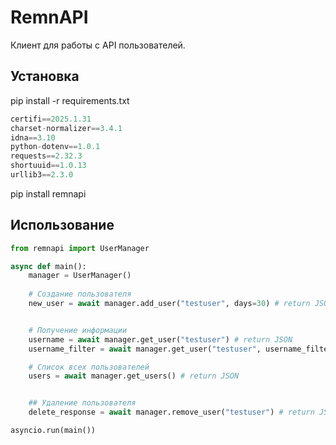 # RemnAPI

Клиент для работы с API пользователей.

## Установка
pip install -r requirements.txt

```python
certifi==2025.1.31
charset-normalizer==3.4.1
idna==3.10
python-dotenv==1.0.1
requests==2.32.3
shortuuid==1.0.13
urllib3==2.3.0
```

pip install remnapi

## Использование
```python
from remnapi import UserManager

async def main():
    manager = UserManager()
    
    # Создание пользователя
    new_user = await manager.add_user("testuser", days=30) # return JSON


    # Получение информации
    username = await manager.get_user("testuser") # return JSON
    username_filter = await manager.get_user("testuser", username_filter = True, shortUuid_filter=True, status_filter = True) # return filtred JSON

    # Список всех пользователей
    users = await manager.get_users() # return JSON


    ## Удаление пользователя
    delete_response = await manager.remove_user("testuser") # return JSON

asyncio.run(main())